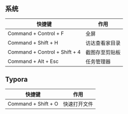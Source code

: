 <!-- 
title: Mac
sort: 
-->

## 系统

| 快捷键                        | 作用           |
| ----------------------------- | -------------- |
| Command + Control + F         | 全屏           |
| Command + Shift + H           | 访达查看家目录 |
| Command + Control + Shift + 4 | 截图存至剪贴板 |
| Command + Alt + Esc           | 任务管理器     |

## Typora

| 快捷键              | 作用         |
| ------------------- | ------------ |
| Command + Shift + O | 快速打开文件 |

